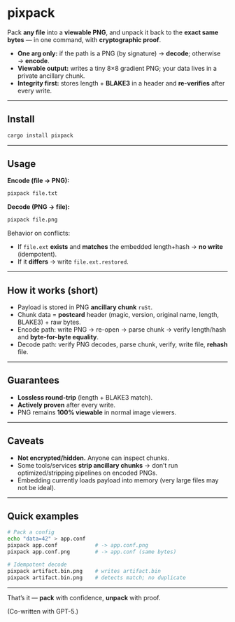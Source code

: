 # pixpack

Pack **any file** into a **viewable PNG**, and unpack it back to the **exact same bytes** — in one command, with **cryptographic proof**.

* **One arg only:** if the path is a PNG (by signature) → **decode**; otherwise → **encode**.
* **Viewable output:** writes a tiny 8×8 gradient PNG; your data lives in a private ancillary chunk.
* **Integrity first:** stores length + **BLAKE3** in a header and **re-verifies** after every write.

---

## Install

```bash
cargo install pixpack
```

---

## Usage

**Encode (file → PNG):**

```bash
pixpack file.txt
```

**Decode (PNG → file):**

```bash
pixpack file.png
```

Behavior on conflicts:

* If `file.ext` **exists** and **matches** the embedded length+hash → **no write** (idempotent).
* If it **differs** → write `file.ext.restored`.

---

## How it works (short)

* Payload is stored in PNG **ancillary chunk** `ruSt`.
* Chunk data = **postcard** header (magic, version, original name, length, BLAKE3) + raw bytes.
* Encode path: write PNG → re-open → parse chunk → verify length/hash and **byte-for-byte equality**.
* Decode path: verify PNG decodes, parse chunk, verify, write file, **rehash** file.

---

## Guarantees

* **Lossless round-trip** (length + BLAKE3 match).
* **Actively proven** after every write.
* PNG remains **100% viewable** in normal image viewers.

---

## Caveats

* **Not encrypted/hidden.** Anyone can inspect chunks.
* Some tools/services **strip ancillary chunks** → don’t run optimized/stripping pipelines on encoded PNGs.
* Embedding currently loads payload into memory (very large files may not be ideal).

---

## Quick examples

```bash
# Pack a config
echo "data=42" > app.conf
pixpack app.conf            # -> app.conf.png
pixpack app.conf.png        # -> app.conf (same bytes)

# Idempotent decode
pixpack artifact.bin.png    # writes artifact.bin
pixpack artifact.bin.png    # detects match; no duplicate
```

---

That’s it — **pack** with confidence, **unpack** with proof.

(Co-written with GPT-5.)
